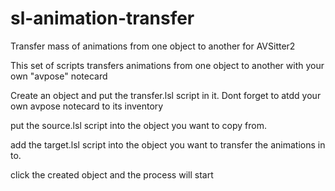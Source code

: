# sl-animation-transfer
Transfer mass of animations from one object to another for AVSitter2

This set of scripts transfers animations from one object to another with your own "avpose" notecard

Create an object and put the transfer.lsl script in it. Dont forget to atdd your own avpose notecard to its inventory

put the source.lsl script into the object you want to copy from.

add the target.lsl script into the object you want to transfer the animations in to.

click the created object and the process will start

